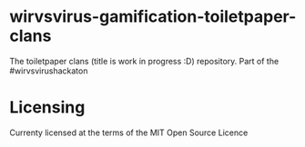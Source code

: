 # wirvsvirus-gamification-toiletpaper-clans
The toiletpaper clans (title is work in progress :D) repository. Part of the #wirvsvirushackaton

# Licensing
Currenty licensed at the terms of the MIT Open Source Licence
